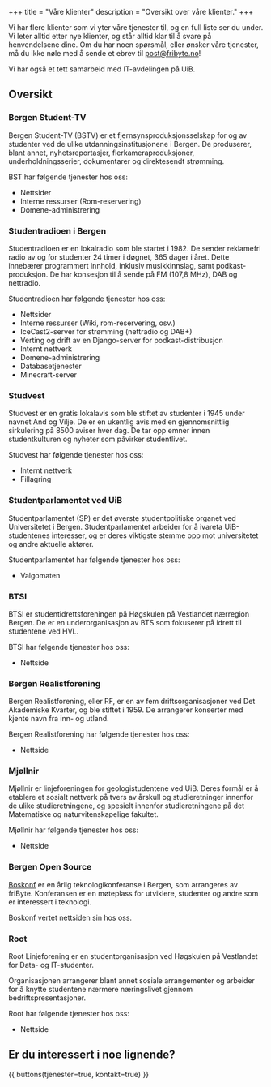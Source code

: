 +++
title = "Våre klienter"
description = "Oversikt over våre klienter."
+++

Vi har flere klienter som vi yter våre tjenester til, og en full liste ser du under. Vi leter alltid etter nye klienter, og står alltid klar til å svare på henvendelsene dine. Om du har noen spørsmål, eller ønsker våre tjenester, må du ikke nøle med å sende et ebrev til [post@fribyte.no](mailto:post@fribyte.no)!

Vi har også et tett samarbeid med IT-avdelingen på UiB.

## Oversikt

### Bergen Student-TV

Bergen Student-TV (BSTV) er et fjernsynsproduksjonsselskap for og av studenter ved de ulike utdanningsinstitusjonene i Bergen. De produserer, blant annet, nyhetsreportasjer, flerkameraproduksjoner, underholdningsserier, dokumentarer og direktesendt strømming.

BST har følgende tjenester hos oss:

- Nettsider 
- Interne ressurser (Rom-reservering)
- Domene-administrering

### Studentradioen i Bergen

Studentradioen er en lokalradio som ble startet i 1982. De sender reklamefri radio av og for studenter 24 timer i døgnet, 365 dager i året. Dette innebærer programmert innhold, inklusiv musikkinnslag, samt podkast-produksjon. De har konsesjon til å sende på FM (107,8 MHz), DAB og nettradio.

Studentradioen har følgende tjenester hos oss:

- Nettsider
- Interne ressurser (Wiki, rom-reservering, osv.)
- IceCast2-server for strømming (nettradio og DAB+)
- Verting og drift av en Django-server for podkast-distribusjon
- Internt nettverk
- Domene-administrering
- Databasetjenester
- Minecraft-server

### Studvest

Studvest er en gratis lokalavis som ble stiftet av studenter i 1945 under navnet And og Vilje. De er en ukentlig avis med en gjennomsnittlig sirkulering på 8500 aviser hver dag. De tar opp emner innen studentkulturen og nyheter som påvirker studentlivet.

Studvest har følgende tjenester hos oss:

- Internt nettverk
- Fillagring

### Studentparlamentet ved UiB

Studentparlamentet (SP) er det øverste studentpolitiske organet ved Universitetet i Bergen. Studentparlamentet arbeider for å ivareta UiB-studentenes interesser, og er deres viktigste stemme opp mot universitetet og andre aktuelle aktører.

Studentparlamentet har følgende tjenester hos oss:

- Valgomaten

### BTSI

BTSI er studentidrettsforeningen på Høgskulen på Vestlandet nærregion Bergen. De er en underorganisasjon av BTS som fokuserer på idrett til studentene ved HVL.

BTSI har følgende tjenester hos oss:

- Nettside

### Bergen Realistforening

Bergen Realistforening, eller RF, er en av fem driftsorganisasjoner ved Det Akademiske Kvarter, og ble stiftet i 1959. De arrangerer konserter med kjente navn fra inn- og utland. 

Bergen Realistforening har følgende tjenester hos oss:

- Nettside

### Mjøllnir

Mjøllnir er linjeforeningen for geologistudentene ved UiB. Deres formål er å etablere et sosialt nettverk på tvers av årskull og studieretninger innenfor de ulike studieretningene, og spesielt innenfor studieretningene på det Matematiske og naturvitenskapelige fakultet.

Mjøllnir har følgende tjenester hos oss:

- Nettside

### Bergen Open Source

[Boskonf](https://boskonf.no) er en årlig teknologikonferanse i Bergen, som arrangeres av friByte. Konferansen er en møteplass for utviklere, studenter og andre som er interessert i teknologi.

Boskonf vertet nettsiden sin hos oss.

### Root

Root Linjeforening er en studentorganisasjon ved Høgskulen på Vestlandet for Data- og IT-studenter.

Organisasjonen arrangerer blant annet sosiale arrangementer og arbeider for å knytte studentene nærmere næringslivet gjennom bedriftspresentasjoner.

Root har følgende tjenester hos oss:

- Nettside

## Er du interessert i noe lignende?

{{ buttons(tjenester=true, kontakt=true) }}
